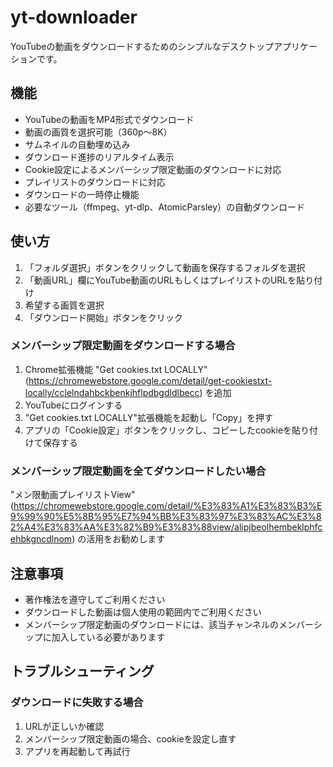 # yt-downloader

YouTubeの動画をダウンロードするためのシンプルなデスクトップアプリケーションです。

## 機能

- YouTubeの動画をMP4形式でダウンロード
- 動画の画質を選択可能（360p～8K）
- サムネイルの自動埋め込み
- ダウンロード進捗のリアルタイム表示
- Cookie設定によるメンバーシップ限定動画のダウンロードに対応
- プレイリストのダウンロードに対応
- ダウンロードの一時停止機能
- 必要なツール（ffmpeg、yt-dlp、AtomicParsley）の自動ダウンロード

## 使い方

1. 「フォルダ選択」ボタンをクリックして動画を保存するフォルダを選択
2. 「動画URL」欄にYouTube動画のURLもしくはプレイリストのURLを貼り付け
3. 希望する画質を選択
4. 「ダウンロード開始」ボタンをクリック

### メンバーシップ限定動画をダウンロードする場合

1. Chrome拡張機能 "Get cookies.txt LOCALLY" (https://chromewebstore.google.com/detail/get-cookiestxt-locally/cclelndahbckbenkjhflpdbgdldlbecc) を追加
2. YouTubeにログインする
3. "Get cookies.txt LOCALLY"拡張機能を起動し「Copy」を押す
4. アプリの「Cookie設定」ボタンをクリックし、コピーしたcookieを貼り付けて保存する

### メンバーシップ限定動画を全てダウンロードしたい場合

"メン限動画プレイリストView" (https://chromewebstore.google.com/detail/%E3%83%A1%E3%83%B3%E9%99%90%E5%8B%95%E7%94%BB%E3%83%97%E3%83%AC%E3%82%A4%E3%83%AA%E3%82%B9%E3%83%88view/alipjbeolhembeklphfcehbkgncdlnom) の活用をお勧めします

## 注意事項

- 著作権法を遵守してご利用ください
- ダウンロードした動画は個人使用の範囲内でご利用ください
- メンバーシップ限定動画のダウンロードには、該当チャンネルのメンバーシップに加入している必要があります

## トラブルシューティング

### ダウンロードに失敗する場合

1. URLが正しいか確認
2. メンバーシップ限定動画の場合、cookieを設定し直す
3. アプリを再起動して再試行
